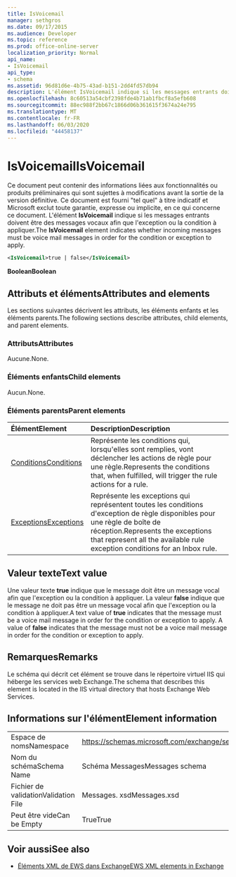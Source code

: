 ```yaml
---
title: IsVoicemail
manager: sethgros
ms.date: 09/17/2015
ms.audience: Developer
ms.topic: reference
ms.prod: office-online-server
localization_priority: Normal
api_name:
- IsVoicemail
api_type:
- schema
ms.assetid: 96d81d6e-4b75-43ad-b151-2dd4fd57db94
description: L'élément IsVoicemail indique si les messages entrants doivent être des messages vocaux afin que l'exception ou la condition à appliquer.
ms.openlocfilehash: 8c60513a54cbf2398fde4b71ab1fbcf8a5efb608
ms.sourcegitcommit: 88ec988f2bb67c1866d06b361615f3674a24e795
ms.translationtype: MT
ms.contentlocale: fr-FR
ms.lasthandoff: 06/03/2020
ms.locfileid: "44458137"
---
```

# <a name="isvoicemail"></a><span data-ttu-id="aa103-103">IsVoicemail</span><span class="sxs-lookup"><span data-stu-id="aa103-103">IsVoicemail</span></span>

<span data-ttu-id="aa103-104">Ce document peut contenir des informations liées aux fonctionnalités ou produits préliminaires qui sont sujettes à modifications avant la sortie de la version définitive. Ce document est fourni "tel quel" à titre indicatif et Microsoft exclut toute garantie, expresse ou implicite, en ce qui concerne ce document. L'élément **IsVoicemail** indique si les messages entrants doivent être des messages vocaux afin que l'exception ou la condition à appliquer.</span><span class="sxs-lookup"><span data-stu-id="aa103-104">The **IsVoicemail** element indicates whether incoming messages must be voice mail messages in order for the condition or exception to apply.</span></span> 
  
```XML
<IsVoicemail>true | false</IsVoicemail>
```

 <span data-ttu-id="aa103-105">**Boolean**</span><span class="sxs-lookup"><span data-stu-id="aa103-105">**Boolean**</span></span>
## <a name="attributes-and-elements"></a><span data-ttu-id="aa103-106">Attributs et éléments</span><span class="sxs-lookup"><span data-stu-id="aa103-106">Attributes and elements</span></span>

<span data-ttu-id="aa103-107">Les sections suivantes décrivent les attributs, les éléments enfants et les éléments parents.</span><span class="sxs-lookup"><span data-stu-id="aa103-107">The following sections describe attributes, child elements, and parent elements.</span></span>
  
### <a name="attributes"></a><span data-ttu-id="aa103-108">Attributs</span><span class="sxs-lookup"><span data-stu-id="aa103-108">Attributes</span></span>

<span data-ttu-id="aa103-109">Aucune.</span><span class="sxs-lookup"><span data-stu-id="aa103-109">None.</span></span>
  
### <a name="child-elements"></a><span data-ttu-id="aa103-110">Éléments enfants</span><span class="sxs-lookup"><span data-stu-id="aa103-110">Child elements</span></span>

<span data-ttu-id="aa103-111">Aucun.</span><span class="sxs-lookup"><span data-stu-id="aa103-111">None.</span></span>
  
### <a name="parent-elements"></a><span data-ttu-id="aa103-112">Éléments parents</span><span class="sxs-lookup"><span data-stu-id="aa103-112">Parent elements</span></span>

|<span data-ttu-id="aa103-113">**Élément**</span><span class="sxs-lookup"><span data-stu-id="aa103-113">**Element**</span></span>|<span data-ttu-id="aa103-114">**Description**</span><span class="sxs-lookup"><span data-stu-id="aa103-114">**Description**</span></span>|
|:-----|:-----|
|[<span data-ttu-id="aa103-115">Conditions</span><span class="sxs-lookup"><span data-stu-id="aa103-115">Conditions</span></span>](conditions.md) <br/> |<span data-ttu-id="aa103-116">Représente les conditions qui, lorsqu'elles sont remplies, vont déclencher les actions de règle pour une règle.</span><span class="sxs-lookup"><span data-stu-id="aa103-116">Represents the conditions that, when fulfilled, will trigger the rule actions for a rule.</span></span>  <br/> |
|[<span data-ttu-id="aa103-117">Exceptions</span><span class="sxs-lookup"><span data-stu-id="aa103-117">Exceptions</span></span>](exceptions.md) <br/> |<span data-ttu-id="aa103-118">Représente les exceptions qui représentent toutes les conditions d'exception de règle disponibles pour une règle de boîte de réception.</span><span class="sxs-lookup"><span data-stu-id="aa103-118">Represents the exceptions that represent all the available rule exception conditions for an Inbox rule.</span></span>  <br/> |
   
## <a name="text-value"></a><span data-ttu-id="aa103-119">Valeur texte</span><span class="sxs-lookup"><span data-stu-id="aa103-119">Text value</span></span>

<span data-ttu-id="aa103-p101">Une valeur texte **true** indique que le message doit être un message vocal afin que l'exception ou la condition à appliquer. La valeur **false** indique que le message ne doit pas être un message vocal afin que l'exception ou la condition à appliquer.</span><span class="sxs-lookup"><span data-stu-id="aa103-p101">A text value of **true** indicates that the message must be a voice mail message in order for the condition or exception to apply. A value of **false** indicates that the message must not be a voice mail message in order for the condition or exception to apply.</span></span> 
  
## <a name="remarks"></a><span data-ttu-id="aa103-122">Remarques</span><span class="sxs-lookup"><span data-stu-id="aa103-122">Remarks</span></span>

<span data-ttu-id="aa103-123">Le schéma qui décrit cet élément se trouve dans le répertoire virtuel IIS qui héberge les services web Exchange.</span><span class="sxs-lookup"><span data-stu-id="aa103-123">The schema that describes this element is located in the IIS virtual directory that hosts Exchange Web Services.</span></span>
  
## <a name="element-information"></a><span data-ttu-id="aa103-124">Informations sur l'élément</span><span class="sxs-lookup"><span data-stu-id="aa103-124">Element information</span></span>

|||
|:-----|:-----|
|<span data-ttu-id="aa103-125">Espace de noms</span><span class="sxs-lookup"><span data-stu-id="aa103-125">Namespace</span></span>  <br/> |https://schemas.microsoft.com/exchange/services/2006/messages  <br/> |
|<span data-ttu-id="aa103-126">Nom du schéma</span><span class="sxs-lookup"><span data-stu-id="aa103-126">Schema Name</span></span>  <br/> |<span data-ttu-id="aa103-127">Schéma Messages</span><span class="sxs-lookup"><span data-stu-id="aa103-127">Messages schema</span></span>  <br/> |
|<span data-ttu-id="aa103-128">Fichier de validation</span><span class="sxs-lookup"><span data-stu-id="aa103-128">Validation File</span></span>  <br/> |<span data-ttu-id="aa103-129">Messages. xsd</span><span class="sxs-lookup"><span data-stu-id="aa103-129">Messages.xsd</span></span>  <br/> |
|<span data-ttu-id="aa103-130">Peut être vide</span><span class="sxs-lookup"><span data-stu-id="aa103-130">Can be Empty</span></span>  <br/> |<span data-ttu-id="aa103-131">True</span><span class="sxs-lookup"><span data-stu-id="aa103-131">True</span></span>  <br/> |
   
## <a name="see-also"></a><span data-ttu-id="aa103-132">Voir aussi</span><span class="sxs-lookup"><span data-stu-id="aa103-132">See also</span></span>



- [<span data-ttu-id="aa103-133">Éléments XML de EWS dans Exchange</span><span class="sxs-lookup"><span data-stu-id="aa103-133">EWS XML elements in Exchange</span></span>](ews-xml-elements-in-exchange.md)

